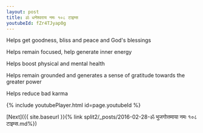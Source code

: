```yaml
---
layout: post
title: ॐ धनेश्वराय नमः १०८ टाइम्स
youtubeId: fZr4TJyap0g
---
```

 
 
Helps get goodness, bliss and peace and God's blessings
 
Helps remain focused, help generate inner energy 
 
Helps boost physical and mental health 
 
Helps remain grounded and generates a sense of gratitude towards the greater power 
 
Helps reduce bad karma
 
 
 
 


{% include youtubePlayer.html id=page.youtubeId %}
 
[Next]({{ site.baseurl }}{% link  split2/_posts/2016-02-28-ॐ भुजगोत्तमाया नमः १०८ टाइम्स.md%})
 

